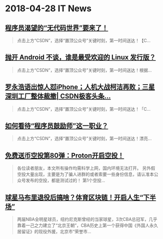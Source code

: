 # 2018-04-28 IT News
 ## [程序员渴望的“无代码世界”要来了！](https://blog.csdn.net/csdnnews/article/details/80115457)
 > 点击上方“CSDN”，选择“置顶公众号”关键时刻，第一时间送达！【C...
 ## [抛开 Android 不谈，谁是最受欢迎的 Linux 发行版？](https://blog.csdn.net/csdnnews/article/details/80115458)
 > 点击上方“CSDN”，选择“置顶公众号”关键时刻，第一时间送达！根据...
 ## [罗永浩语出惊人怼iPhone；人机大战柯洁再败；三星深圳工厂整体裁撤| CSDN极客头条...](https://blog.csdn.net/csdnnews/article/details/80115454)
 > 点击上方“CSDN”，选择“置顶公众号”关键时刻，第一时间送达！「C...
 ## [如何看待“程序员鼓励师”这一职业？](https://blog.csdn.net/csdnnews/article/details/80115455)
 > 点击上方“CSDN”，选择“置顶公众号”关键时刻，第一时间送达！漂亮...
 ## [免费送币空投第80弹：Proton开启空投！](https://www.jianshu.com/p/60b99ddf4200)
 > 各位读者朋友，本文所有操作均需科学上网，国内环境无法打开。 另外假空投大量出现，主要是为了骗人进群的或者索要一些身份信息，请认准本公众号发布的空投，都是测试过的！ 第1个空投...
 ## [球星马布里退役后搞啥？体育区块链！开启人生“下半场”](https://www.jianshu.com/p/452735780978)
 > 两届NBA全明星球员，纽约尼克斯曾经的当家球星，3次CBA总冠军，几乎靠着一己之力建立了“北京王朝”，CBA历史上第一个获得中国《外国人永久居留证》的现役外援，北京市“荣誉市...
